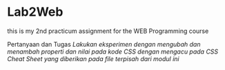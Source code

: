 # Lab2Web
this is my 2nd practicum assignment for the WEB Programming course

Pertanyaan dan Tugas 
<i> Lakukan eksperimen dengan mengubah dan menambah properti dan nilai pada kode CSS 
dengan mengacu pada CSS Cheat Sheet yang diberikan pada file terpisah dari modul ini </i><br/>
